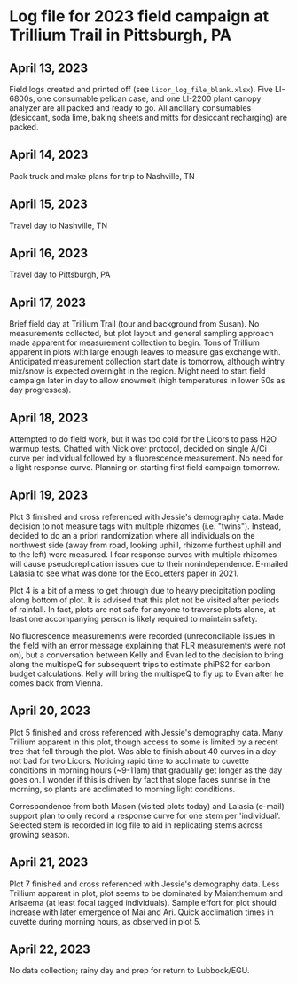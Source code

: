 # Log file for 2023 field campaign at Trillium Trail in Pittsburgh, PA

## April 13, 2023
Field logs created and printed off (see `licor_log_file_blank.xlsx`). Five LI-6800s, one consumable pelican case, and one LI-2200 plant canopy analyzer are all packed and ready to go. All ancillary consumables (desiccant, soda lime, baking sheets and mitts for desiccant recharging) are packed.

## April 14, 2023
Pack truck and make plans for trip to Nashville, TN

## April 15, 2023
Travel day to Nashville, TN

## April 16, 2023
Travel day to Pittsburgh, PA

## April 17, 2023
Brief field day at Trillium Trail (tour and background from Susan). No measurements collected, but plot layout and general sampling approach made apparent for measurement collection to begin. Tons of Trillium apparent in plots with large enough leaves to measure gas exchange with. Anticipated measurement collection start date is tomorrow, although wintry mix/snow is expected overnight in the region. Might need to start field campaign later in day to allow snowmelt (high temperatures in lower 50s as day progresses).

## April 18, 2023
Attempted to do field work, but it was too cold for the Licors to pass H2O warmup tests. Chatted with Nick over protocol, decided on single A/Ci curve per individual followed by a fluorescence measurement. No need for a light response curve. Planning on starting first field campaign tomorrow.

## April 19, 2023
Plot 3 finished and cross referenced with Jessie's demography data. Made decision to not measure tags with multiple rhizomes (i.e. "twins"). Instead, decided to do an a priori randomization where all individuals on the northwest side (away from road, looking uphill, rhizome furthest uphill and to the left) were measured. I fear response curves with multiple rhizomes will cause pseudoreplication issues due to their nonindependence. E-mailed Lalasia to see what was done for the EcoLetters paper in 2021.

Plot 4 is a bit of a mess to get through due to heavy precipitation pooling along bottom of plot. It is advised that this plot not be visited after periods of rainfall. In fact, plots are not safe for anyone to traverse plots alone, at least one accompanying person is likely required to maintain safety.

No fluorescence measurements were recorded (unreconcilable issues in the field with an error message explaining that FLR measurements were not on), but a conversation between Kelly and Evan led to the decision to bring along the multispeQ for subsequent trips to estimate phiPS2 for carbon budget calculations. Kelly will bring the multispeQ to fly up to Evan after he comes back from Vienna.

## April 20, 2023
Plot 5 finished and cross referenced with Jessie's demography data. Many Trillium apparent in this plot, though access to some is limited by a recent tree that fell through the plot. Was able to finish about 40 curves in a day- not bad for two Licors. Noticing rapid time to acclimate to cuvette conditions in morning hours (~9-11am) that gradually get longer as the day goes on. I wonder if this is driven by fact that slope faces sunrise in the morning, so plants are acclimated to morning light conditions. 

Correspondence from both Mason (visited plots today) and Lalasia (e-mail) support plan to only record a response curve for one stem per 'individual'. Selected stem is recorded in log file to aid in replicating stems across growing season.

## April 21, 2023
Plot 7 finished and cross referenced with Jessie's demography data. Less Trillium apparent in plot, plot seems to be dominated by Maianthemum and Arisaema (at least focal tagged individuals). Sample effort for plot should increase with later emergence of Mai and Ari. Quick acclimation times in cuvette during morning hours, as observed in plot 5.

## April 22, 2023
No data collection; rainy day and prep for return to Lubbock/EGU.